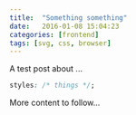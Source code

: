 ```yaml
---
title:  "Something something"
date:   2016-01-08 15:04:23
categories: [frontend]
tags: [svg, css, browser]
---
```

A test post about ...

``` css
styles: /* things */;
```

More content to follow...
